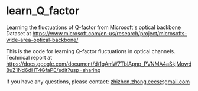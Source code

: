 # learn_Q_factor
Learning the fluctuations of Q-factor from Microsoft's optical backbone
Dataset at https://www.microsoft.com/en-us/research/project/microsofts-wide-area-optical-backbone/

This is the code for learning Q-factor fluctuations in optical channels. Technical report at https://docs.google.com/document/d/1gAmW7TblApnp_PVNMA4aSkjMowd8uZ1Nd6dHT4GfaPE/edit?usp=sharing

If you have any questions, please contact: zhizhen.zhong.eecs@gmail.com


